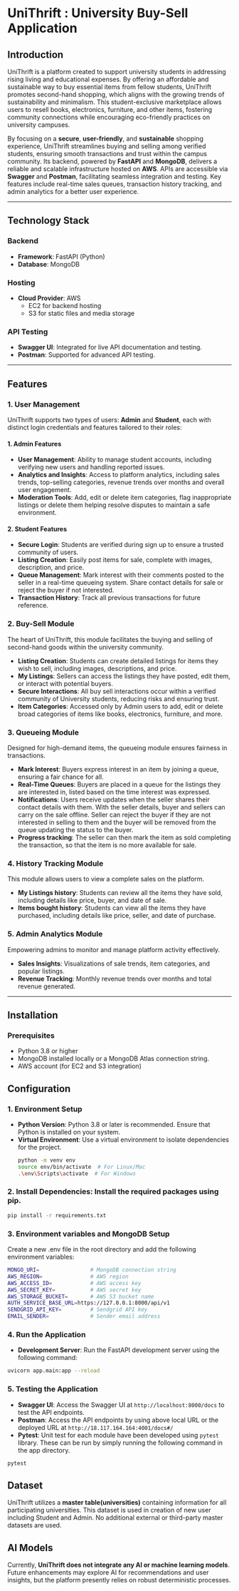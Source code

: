 # UniThrift : University Buy-Sell Application
## Introduction
UniThrift is a platform created to support university students in addressing rising living and educational expenses. By offering an affordable and sustainable way to buy essential items from fellow students, UniThrift promotes second-hand shopping, which aligns with the growing trends of sustainability and minimalism. This student-exclusive marketplace allows users to resell books, electronics, furniture, and other items, fostering community connections while encouraging eco-friendly practices on university campuses.

By focusing on a **secure**, **user-friendly**, and **sustainable** shopping experience, UniThrift streamlines buying and selling among verified students, ensuring smooth transactions and trust within the campus community. Its backend, powered by **FastAPI** and **MongoDB**, delivers a reliable and scalable infrastructure hosted on **AWS**. APIs are accessible via **Swagger** and **Postman**, facilitating seamless integration and testing. Key features include real-time sales queues, transaction history tracking, and admin analytics for a better user experience.

---

## Technology Stack

### Backend
- **Framework**: FastAPI (Python)
- **Database**: MongoDB

### Hosting
- **Cloud Provider**: AWS
  - EC2 for backend hosting
  - S3 for static files and media storage

### API Testing
- **Swagger UI**: Integrated for live API documentation and testing.
- **Postman**: Supported for advanced API testing.

---

## Features
### 1. User Management

UniThrift supports two types of users: **Admin** and **Student**, each with distinct login credentials and features tailored to their roles:

#### 1. **Admin Features**
- **User Management**: Ability to manage student accounts, including verifying new users and handling reported issues.
- **Analytics and Insights**: Access to platform analytics, including sales trends, top-selling categories, revenue trends over months and overall user engagement.
- **Moderation Tools**: Add, edit or delete item categories, flag inappropriate listings or delete them helping resolve disputes to maintain a safe environment.

#### 2. **Student Features**
- **Secure Login**: Students are verified during sign up to ensure a trusted community of users.
- **Listing Creation**: Easily post items for sale, complete with images, description, and price.
- **Queue Management**: Mark interest with their comments posted to the seller in a real-time queueing system. Share contact details for sale or reject the buyer if not interested.
- **Transaction History**: Track all previous transactions for future reference.

### 2. **Buy-Sell Module**
The heart of UniThrift, this module facilitates the buying and selling of second-hand goods within the university community.
- **Listing Creation**: Students can create detailed listings for items they wish to sell, including images, descriptions, and price.
- **My Listings**: Sellers can access the listings they have posted, edit them, or interact with potential buyers.
- **Secure Interactions**: All buy sell interactions occur within a verified community of University students, reducing risks and ensuring trust.
- **Item Categories**: Accessed only by Admin users to add, edit or delete broad categories of items like books, electronics, furniture, and more.

### 3. **Queueing Module**
Designed for high-demand items, the queueing module ensures fairness in transactions.
- **Mark Interest**: Buyers express interest in an item by joining a queue, ensuring a fair chance for all.
- **Real-Time Queues**: Buyers are placed in a queue for the listings they are interested in, listed based on the time interest was expressed.
- **Notifications**: Users receive updates when the seller shares their contact details with them. With the seller details, buyer and sellers can carry on the sale offline. Seller can reject the buyer if they are not interested in selling to them and the buyer will be removed from the queue updating the status to the buyer.
- **Progress tracking**: The seller can then mark the item as sold completing the transaction, so that the item is no more available for sale.

### 4. **History Tracking Module**
This module allows users to view a complete sales on the platform.
- **My Listings history**: Students can review all the items they have sold, including details like price, buyer, and date of sale.
- **Items bought history**: Students can view all the items they have purchased, including details like price, seller, and date of purchase.

### 5. **Admin Analytics Module**
Empowering admins to monitor and manage platform activity effectively.
- **Sales Insights**: Visualizations of sale trends, item categories, and popular listings.
- **Revenue Tracking**: Monthly revenue trends over months and total revenue generated.

---


## Installation

### Prerequisites
- Python 3.8 or higher
- MongoDB installed locally or a MongoDB Atlas connection string.
- AWS account (for EC2 and S3 integration)


## Configuration
### 1. **Environment Setup**
- **Python Version**: Python 3.8 or later is recommended. Ensure that Python is installed on your system.
- **Virtual Environment**: Use a virtual environment to isolate dependencies for the project.
  ```bash
  python -m venv env
  source env/bin/activate  # For Linux/Mac
  .\env\Scripts\activate  # For Windows
  ```

### 2. **Install Dependencies**: Install the required packages using pip.
  ```bash
  pip install -r requirements.txt
  ```

### 3. **Environment variables and MongoDB Setup**
Create a new .env file in the root directory and add the following environment variables:
```bash
MONGO_URI=                # MongoDB connection string
AWS_REGION=               # AWS region
AWS_ACCESS_ID=            # AWS access key
AWS_SECRET_KEY=           # AWS secret key
AWS_STORAGE_BUCKET=       # AWS S3 bucket name
AUTH_SERVICE_BASE_URL=https://127.0.0.1:8000/api/v1
SENDGRID_API_KEY=         # Sendgrid API key
EMAIL_SENDER=             # Sender email address
```

### 4. **Run the Application**
- **Development Server**: Run the FastAPI development server using the following command:
```bash
uvicorn app.main:app --reload
```

### 5. Testing the Application
- **Swagger UI**: Access the Swagger UI at `http://localhost:8000/docs` to test the API endpoints.
- **Postman**: Access the API endpoints by using above local URL or the deployed URL at `http://18.117.164.164:4001/docs#/`
- **Pytest**: Unit test for each module have been developed using `pytest` library. These can be run by simply running the following command in the app directory.
```bash
pytest
```

## Dataset
UniThrift utilizes a **master table(universities)** containing information for all participating universities. This dataset is used in creation of new user including Student and Admin. No additional external or third-party master datasets are used.


## AI Models
Currently, **UniThrift does not integrate any AI or machine learning models**. Future enhancements may explore AI for recommendations and user insights, but the platform presently relies on robust deterministic processes.
